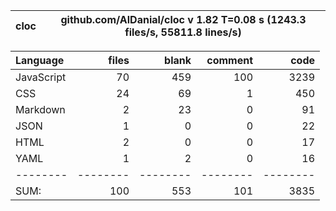 
cloc|github.com/AlDanial/cloc v 1.82  T=0.08 s (1243.3 files/s, 55811.8 lines/s)
--- | ---

Language|files|blank|comment|code
:-------|-------:|-------:|-------:|-------:
JavaScript|70|459|100|3239
CSS|24|69|1|450
Markdown|2|23|0|91
JSON|1|0|0|22
HTML|2|0|0|17
YAML|1|2|0|16
--------|--------|--------|--------|--------
SUM:|100|553|101|3835
